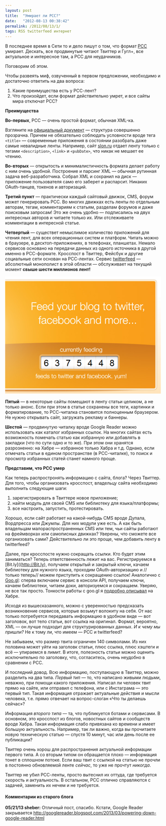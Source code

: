 ```yaml
---
layout: post
title:  "Умирает ли РСС?"
date:   "2012-08-13 00:38:42"
permalink: /2012/08/13/1/
tags: RSS twitterfeed интернет
---
```


В последнее время в Сети то и дело пишут о том, что формат
[РСС](http://ru.wikipedia.org/wiki/RSS) умирает. Дескать, все
продвинутые читают Твиттер и Гугл+, все актуальное и интересное там, а
РСС для неудачников.

Поговорим об этом.

Чтобы развеять миф, озвученный в первом предложении, необходимо и
достаточно ответить на два вопроса:

1. Какие преимущества есть у РСС-лент?
2. Что произойдет, если формат действительно умрет, и все сайты мира
   отключат РСС?

**Преимущества**

**Во-первых**, РСС — очень простой формат, обычная XML-ка.

Взгляните на
[официальный документ](http://www.w3schools.com/rss/rss_reference.asp)
— структура совершенно прозрачна. Причем не обязательно соблюдать
условности вроде тега `<title>` — современные приложения в состоянии
разобрать даже самые невалидные ленты. Например, сайт
[slon.ru](http://slon.ru) отдает ленту только с тегами
`<description>`, `<link>` и `<pubDate>`, что никак не мешает ее
чтению.

**Во-вторых** — открытость и минималистичность формата делает работу с
  ним очень удобной. Построение и парсинг XML — обычная рутинная
  задача веб-разработчика. Собрал XML и сохранил на диск — приложение
  пользователя само его заберет и распарсит. Никаких OAuth-танцев,
  токенов и авторизаций.

**Третий пункт** — практически каждый сайтовый движок, CMS, форум
  может генерировать РСС. Во многих движках есть ленты по отдельным
  авторам, тегам, комментариям к статьям, разделам форумов и даже
  поисковым запросам! Это же очень удобно — подписались на двух
  интересных авторов и читаете только их. Или отслеживаете комментации
  в интересной статье.

**Четвертый** — существет немыслимое количество приложений для чтения
лент, для всех операционных систем и платформ. Читать можно в
браузере, в десктоп-приложениях, в телефонах, планшетах. Немало
сервисов основано на передачи данных из одного источника в другой
именно в РСС-формате. Кросспост в Твиттер, Фейсбук и другие социальные
сети основан на РСС-лентах. Сервис
[twitterfeed](http://twitterfeed.com/) — абсолютный монополист в этой
области — обслуживает на текущий момент **свыше шести миллионов
лент!**

![screenshot](/assets/static/twitterfeed.png)

**Пятый** — в некоторые сайты помещают в ленту статьи целиком, а не
  только анонс. Если при этом в статье сохранены все теги, картинки и
  форматирование, то РСС-читалка становится полноценным браузером. Не
  нужно открывать сайт, загружать рекламу и баннеры.

**Шестой** — продвинутую читалку вроде Google Reader можно
  использовать как каталог избранных ссылок. На многих сайтах есть
  возможность помечать статью как избранную или добавлять в закладки
  (что по сути одно и то же). При этом они хранятся разрозненно: на
  Хабре — избранное только Хабра и т.д. Однако, если отмечать статьи в
  едином пространстве (в РСС-читалке), то поиск и просмотр избранных
  статей станет намного проще.

**Представим, что РСС умер**

Как теперь распростронять информацию с сайта, блога? Через
Твиттер. Для того, чтобы организовать кросспост, владельцу сайта
необходимо выполнить следующие шаги:

1. зарегистрировать в Твиттере новое приложение;
2. найти модуль для своей CMS или библиотеку для языка/платформы;
3. все настроить, запустить, протестировать.

Хорошо, если сайт работает на какой-нибудь CMS вроде Дупала,
Вордпресса или Джумлы. Для них модули уже есть. А как быть владельцам
малораспространенных CMS или тем, чьи сайты работают на фреймворках
или самописных движках? Уверены, что сможете все организовать сами?
Действительно ли это проще, чем добавить ленту в twitterfeed?

Далее, при кросспосте нужно сокращать ссылки. Кто будет этим
заниматься? Теперь ответственность лежит на вас. Регистрируемся в
[Bit.ly]((http://Bit.ly), получаем открытый и закрытый ключи, качаем
библиотеку для нужного языка, проходим OAuth-авторизацию и //только
теперь// можем приступить к сокращению ссылок! Аналогично с
[Goo.gl](http://Goo.gl): сперва включаем сервис в консоли API,
получаем ключи, качаем библиотеки, читаем доки, авторизуемся и
сокращаем. Уверяю, не все так просто. Тонкости работы с goo.gl я
[подробно описывал](http://habrahabr.ru/post/119560/) на Хабре.

Исходя из вышесказанного, можно с уверенностью предсказать
возникновение сервисов, которые возьмут волокиту на себя. От нас
только потребуется передавать информацию в удобном виде — вот
заголовок, вот тело статьи, вот ссылка на оригинал. Формат, вероятно,
XML — он лучше подходит для структурированных данных. *И к чему мы
пришли?* Не к тому ли, что имеем — РСС и twitterfeed?

Не забываем, что размер твита ограничен 140 символами. Из них половина
может уйти на заголовк статьи, плюс ссылка, плюс хэштеги и всё —
упираемся в лимит. В итоге, полезность статьи можно оценить
исключительно по заголовку, что, согласитесь, очень неудобно в
сравнении с РСС.

И последний довод. Всю информацию, поступающую в Твиттер, можно
разделить на два типа. *Первый тип* — то, что написано живыми людьми,
неважно, при помощи какого приложения. Написал ли человек твит прямо
на сайте, или отправил с телефона, или с Инстаграма — это первый
тип. Такая информация отражает актуальные действия и мысли человека,
т.е. прямо отвечает на вопрос-слоган «Что ты делаешь сейчас»?

Информация *второго типа* — та, что публикуется ботами и сервисами. В
основном, это кросспост из блогов, новостных сайтов и сообществ вроде
Хабра. Такая информация слабо привязана ко времени и имеет большую
актуальность. Например, так ли важно, когда вы прочитаете новую
техническую статью — спустя 10 минут, час или день после ее
публикации?

Твиттер очень хорош для распространения актуальной информации первого
типа. А со вторым типом он обращается плохо — информация тонет в
сплошном потоке. Если ваш твит с ссылкой на статью не прочли в
постоянно обновляемой ленте *сейчас*, то уже не прочтут *никогда*.

Твиттер не убил РСС-ленты, просто вытеснил их оттуда, где требуется
скорость и актуальность. В остальном, РСС отлично справляются с
задачей, заменить их нечем и не требуется.


#### Комментарии из старого блога


**05/21/13 sheber:** Отличный пост, спасибо. Кстати, Google Reader
  закрывается
  http://googlereader.blogspot.com/2013/03/powering-down-google-reader.html
